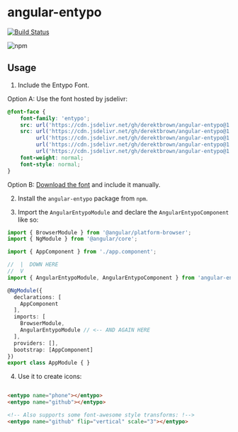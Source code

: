 # angular-entypo
[![Build Status](https://img.shields.io/travis/derektbrown/angular-entypo.svg)](https://travis-ci.org/DerekTBrown/angular-entypo)

![npm](https://img.shields.io/npm/dt/angular-entypo.svg)

## Usage

1. Include the Entypo Font.

  Option A: Use the font hosted by jsdelivr:

```css
@font-face {
    font-family: 'entypo';
    src: url('https://cdn.jsdelivr.net/gh/derektbrown/angular-entypo@1.0.0/fonts/entypo.eot');
    src: url('https://cdn.jsdelivr.net/gh/derektbrown/angular-entypo@1.0.0/fonts/entypo.eot?#iefix') format('embedded-opentype'),
         url('https://cdn.jsdelivr.net/gh/derektbrown/angular-entypo@1.0.0/fonts/entypo.woff') format('woff'),
         url('https://cdn.jsdelivr.net/gh/derektbrown/angular-entypo@1.0.0/fonts/entypo.ttf') format('truetype'),
         url('https://cdn.jsdelivr.net/gh/derektbrown/angular-entypo@1.0.0/fonts/entypo.svg#EntypoRegular') format('svg');
    font-weight: normal;
    font-style: normal;
}
```

  Option B: [Download the font](https://github.com/danielbruce/entypo) and include it manually.

2. Install the `angular-entypo` package from `npm`.

3. Import the `AngularEntypoModule` and declare the `AngularEntypoComponent` like so:

```typescript
import { BrowserModule } from '@angular/platform-browser';
import { NgModule } from '@angular/core';

import { AppComponent } from './app.component';

//  |  DOWN HERE
//  V
import { AngularEntypoModule, AngularEntypoComponent } from 'angular-entypo';

@NgModule({
  declarations: [
    AppComponent
  ],
  imports: [
    BrowserModule,
    AngularEntypoModule // <-- AND AGAIN HERE
  ],
  providers: [],
  bootstrap: [AppComponent]
})
export class AppModule { }

```

4. Use it to create icons:

```html

<entypo name="phone"></entypo>
<entypo name="github"></entypo>

<!-- Also supports some font-awesome style transforms: !-->
<entypo name="github" flip="vertical" scale="3"></entypo>

```
